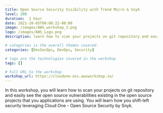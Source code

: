 ```yaml
---
title: Open Source Security Visibility with Trend Micro & Snyk
level: 200
duration:  1 hour
date: 2021-10-05T00:08:22-08:00
image: /images/AWS_workshop_3.png
logo: /images/AWS_Logo.png
description: learn how to scan your projects on git repository and easily see the open source vulnerabilities.

# categories is the overall themes covered. 
categories: [DevSecOps, DevOps, Security]

# tags are the technologies covered in the workshop
tags: []

# Full URL to the workshop
workshop_url: https://cloudone-oss.awsworkshop.io/
---
```


In this workshop, you will learn how to scan your projects on git repository and easily see the open source vulnerabilities existing in the open source projects that you applications are using. You will learn how you shift-left security leveraging Cloud One - Open Source Security by Snyk.